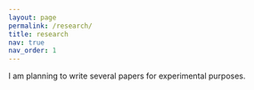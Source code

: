 ```yaml
---
layout: page
permalink: /research/
title: research
nav: true
nav_order: 1
---
```



I am planning to write several papers for experimental purposes.


